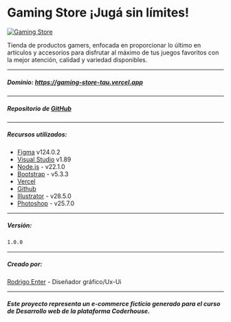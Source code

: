# Gaming Store ¡Jugá sin límites!

[![Gaming Store](https://iili.io/J6J1gN1.png "Gaming Store")](https://github.com/rodrigoenter/gaming-store "Gaming Store")

Tienda de productos gamers, enfocada en proporcionar lo último en artículos y accesorios para disfrutar al máximo de tus juegos favoritos con la mejor atención, calidad y variedad disponibles.

-------------------------
##### Dominio: https://gaming-store-tau.vercel.app

-------------------------
##### Repositorio de [GitHub](https://github.com/rodrigoenter/gaming-store)

-------------------------
##### Recursos utilizados:

- [Figma](https://www.figma.com/) v124.0.2
- [Visual Studio](https://code.visualstudio.com) v1.89
- [Node.js](https://nodejs.org/es) - v22.1.0
- [Bootstrap](https://getbootstrap.com) - v5.3.3
- [Vercel](https://www.vercel.com/)
- [Github](https://github.com)
- [Illustrator](https://www.adobe.com/home) - v28.5.0
- [Photoshop](https://www.adobe.com/home) - v25.7.0

-------------------------
##### Versión:

```sh
1.0.0
```
-------------------------
##### Creado por:

[Rodrigo Enter](https://github.com/rodrigoenter) - Diseñador gráfico/Ux-Ui

-------------------------
###### **Este proyecto representa un e-commerce ficticio generado para el curso de Desarrollo web de la plataforma Coderhouse.**